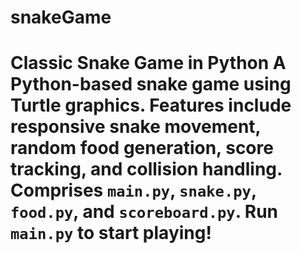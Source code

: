 # snakeGame
# Classic Snake Game in Python A Python-based snake game using Turtle graphics. Features include responsive snake movement, random food generation, score tracking, and collision handling. Comprises `main.py`, `snake.py`, `food.py`, and `scoreboard.py`. Run `main.py` to start playing!
